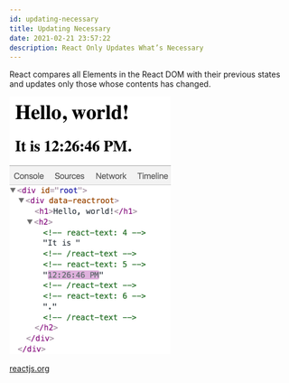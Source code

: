 ```yaml
---
id: updating-necessary
title: Updating Necessary
date: 2021-02-21 23:57:22
description: React Only Updates What’s Necessary
---
```


React compares all Elements in the React DOM with their previous states and updates only those whose contents has changed.

[![Granular DOM Updates](granular-dom-updates.gif)](granular-dom-updates.gif)

<a href="https://reactjs.org/docs/rendering-elements.html#react-only-updates-whats-necessary" class="external">reactjs.org</a>
